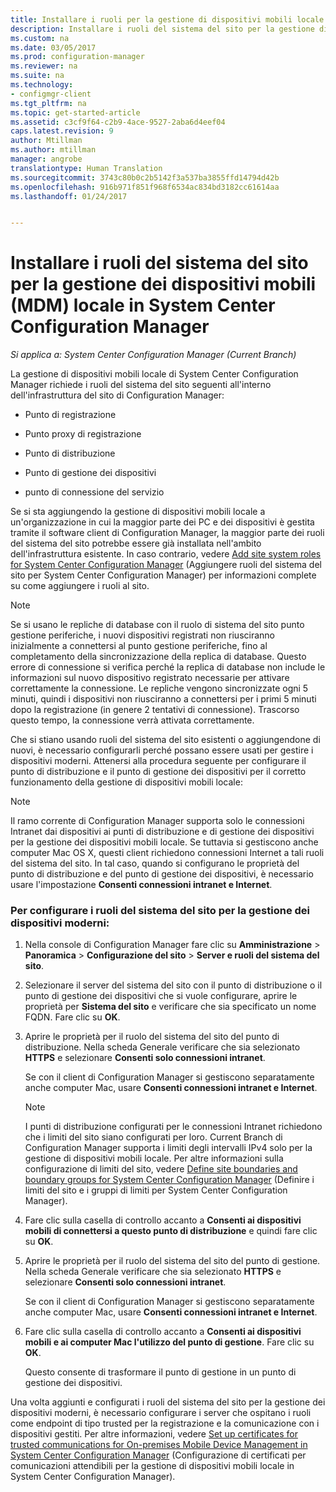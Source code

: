 ```yaml
---
title: Installare i ruoli per la gestione di dispositivi mobili locale - Configuration Manager | Microsoft Docs
description: Installare i ruoli del sistema del sito per la gestione di dispositivi mobili locale in System Center Configuration Manager.
ms.custom: na
ms.date: 03/05/2017
ms.prod: configuration-manager
ms.reviewer: na
ms.suite: na
ms.technology:
- configmgr-client
ms.tgt_pltfrm: na
ms.topic: get-started-article
ms.assetid: c3cf9f64-c2b9-4ace-9527-2aba6d4eef04
caps.latest.revision: 9
author: Mtillman
ms.author: mtillman
manager: angrobe
translationtype: Human Translation
ms.sourcegitcommit: 3743c80b0c2b5142f3a537ba3855ffd14794d42b
ms.openlocfilehash: 916b971f851f968f6534ac834bd3182cc61614aa
ms.lasthandoff: 01/24/2017


---
```

# <a name="install-site-system-roles-for-on-premises-mobile-device-management-in-system-center-configuration-manager"></a>Installare i ruoli del sistema del sito per la gestione dei dispositivi mobili (MDM) locale in System Center Configuration Manager

*Si applica a: System Center Configuration Manager (Current Branch)*

La gestione di dispositivi mobili locale di System Center Configuration Manager richiede i ruoli del sistema del sito seguenti all'interno dell'infrastruttura del sito di Configuration Manager:  

-   Punto di registrazione  

-   Punto proxy di registrazione  

-   Punto di distribuzione  

-   Punto di gestione dei dispositivi  

-   punto di connessione del servizio  

 Se si sta aggiungendo la gestione di dispositivi mobili locale a un'organizzazione in cui la maggior parte dei PC e dei dispositivi è gestita tramite il software client di Configuration Manager, la maggior parte dei ruoli del sistema del sito potrebbe essere già installata nell'ambito dell'infrastruttura esistente. In caso contrario, vedere [Add site system roles for System Center Configuration Manager](../../core/servers/deploy/configure/add-site-system-roles.md) (Aggiungere ruoli del sistema del sito per System Center Configuration Manager) per informazioni complete su come aggiungere i ruoli al sito.  

> [!NOTE]  
>  Se si usano le repliche di database con il ruolo di sistema del sito punto gestione periferiche, i nuovi dispositivi registrati non riusciranno inizialmente a connettersi al punto gestione periferiche, fino al completamento della sincronizzazione della replica di database. Questo errore di connessione si verifica perché la replica di database non include le informazioni sul nuovo dispositivo registrato necessarie per attivare correttamente la connessione. Le repliche vengono sincronizzate ogni 5 minuti, quindi i dispositivi non riusciranno a connettersi per i primi 5 minuti dopo la registrazione (in genere 2 tentativi di connessione). Trascorso questo tempo, la connessione verrà attivata correttamente.  

 Che si stiano usando ruoli del sistema del sito esistenti o aggiungendone di nuovi, è necessario configurarli perché possano essere usati per gestire i dispositivi moderni. Attenersi alla procedura seguente per configurare il punto di distribuzione e il punto di gestione dei dispositivi per il corretto funzionamento della gestione di dispositivi mobili locale:  

> [!NOTE]  
>  Il ramo corrente di Configuration Manager supporta solo le connessioni Intranet dai dispositivi ai punti di distribuzione e di gestione dei dispositivi per la gestione dei dispositivi mobili locale. Se tuttavia si gestiscono anche computer Mac OS X, questi client richiedono connessioni Internet a tali ruoli del sistema del sito. In tal caso, quando si configurano le proprietà del punto di distribuzione e del punto di gestione dei dispositivi, è necessario usare l'impostazione **Consenti connessioni intranet e Internet**.  

### <a name="to-configure-site-system-roles-to-manage-modern-devices"></a>Per configurare i ruoli del sistema del sito per la gestione dei dispositivi moderni:  

1.  Nella console di Configuration Manager fare clic su **Amministrazione** > **Panoramica** > **Configurazione del sito** > **Server e ruoli del sistema del sito**.  

2.  Selezionare il server del sistema del sito con il punto di distribuzione o il punto di gestione dei dispositivi che si vuole configurare, aprire le proprietà per **Sistema del sito** e verificare che sia specificato un nome FQDN. Fare clic su **OK**.  

3.  Aprire le proprietà per il ruolo del sistema del sito del punto di distribuzione. Nella scheda Generale verificare che sia selezionato **HTTPS** e selezionare **Consenti solo connessioni intranet**.  

     Se con il client di Configuration Manager si gestiscono separatamente anche computer Mac, usare **Consenti connessioni intranet e Internet**.  

    > [!NOTE]  
    >  I punti di distribuzione configurati per le connessioni Intranet richiedono che i limiti del sito siano configurati per loro. Current Branch di Configuration Manager supporta i limiti degli intervalli IPv4 solo per la gestione di dispositivi mobili locale. Per altre informazioni sulla configurazione di limiti del sito, vedere [Define site boundaries and boundary groups for System Center Configuration Manager](../../core/servers/deploy/configure/define-site-boundaries-and-boundary-groups.md) (Definire i limiti del sito e i gruppi di limiti per System Center Configuration Manager).  

4.  Fare clic sulla casella di controllo accanto a **Consenti ai dispositivi mobili di connettersi a questo punto di distribuzione** e quindi fare clic su **OK**.  

5.  Aprire le proprietà per il ruolo del sistema del sito del punto di gestione. Nella scheda Generale verificare che sia selezionato **HTTPS** e selezionare **Consenti solo connessioni intranet**.  

     Se con il client di Configuration Manager si gestiscono separatamente anche computer Mac, usare **Consenti connessioni intranet e Internet**.  

6.  Fare clic sulla casella di controllo accanto a **Consenti ai dispositivi mobili e ai computer Mac l'utilizzo del punto di gestione**. Fare clic su **OK**.  

     Questo consente di trasformare il punto di gestione in un punto di gestione dei dispositivi.  

 Una volta aggiunti e configurati i ruoli del sistema del sito per la gestione dei dispositivi moderni, è necessario configurare i server che ospitano i ruoli come endpoint di tipo trusted per la registrazione e la comunicazione con i dispositivi gestiti. Per altre informazioni, vedere [Set up certificates for trusted communications for On-premises Mobile Device Management in System Center Configuration Manager](../../mdm/get-started/set-up-certificates-on-premises-mdm.md) (Configurazione di certificati per comunicazioni attendibili per la gestione di dispositivi mobili locale in System Center Configuration Manager).  

